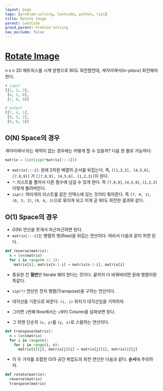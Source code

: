 ```yaml
---
layout: page
tags: [problem-solving, leetcode, python, tips]
title: Rotate Image
parent: LeetCode
grand_parent: Problem Solving
nav_exclude: false
---
```


# [Rotate Image](https://leetcode.com/problems/rotate-image/)

 n x n 2D 매트릭스를 시계 방향으로 90도 회전할껀데,
 *제자리에서(in-place)* 회전해야 한다.

```python
# input
[[1, 2, 3],
 [4, 5, 6],
 [7, 8, 9]]

# output
[[7, 4, 1],
 [8, 5, 2],
 [9, 6, 3]]
```

## O(N) Space의 경우
 *제자리에서* 라는 제약이 없는 경우에는 어떻게 할 수 있을까? 다음 한
 줄로 가능하다:

```python
matrix = list(zip(*matrix[::-1]))
```

 - `matrix[::-1]`: 원래 2차원 배열의 순서를 뒤집는다. 즉, `[[1,2,3],
   [4,5,6], [7,8,9]]` 가 `[[7,8,9], [4,5,6], [1,2,3]]`이 된다.
 - `*`: 리스트를 풀어서 다른 함수에 넘길 수 있게 한다. 즉 `[7,8,9]`,
   `[4,5,6]`, `[1,2,3]` 이렇게 풀려버린다.
 - `zip()`: 여러개의 리스트를 같은 인덱스에 있는 것끼리 묶어준다. 즉
   `(7, 4, 1)`, `(8, 5, 2)`, `(9, 6, 3)`으로 묶이게 되고 이게 곧 90도
   회전한 결과와 같다.

## O(1) Space의 경우
 - O(N) 연산을 쪼개서 차근차근하면 된다.
 - `matrix[::-1]`는 행렬의 행(Row)을 뒤집는 연산이다. 따라서 다음과
   같이 하면 된다.

```python
def reverse(matrix):
  n = len(matrix)
  for i in range(n // 2):
    matrix[i], matrix[n-1-i] = matrix[n-1-i], matrix[i]
```

 - 중요한 건 **절반**만 Iterate 해야 한다는 것이다. 끝까지 다
   바꿔버리면 원래 행렬이랑 똑같다.

 - `zip(*)` 연산은 전치 행렬(Transpose)을 구하는 연산이다.
 - 대각선을 기준으로 바꾼다. `(i, i)` 위치가 대각선임을 기억하자.
 - 그러면 `i`번째 Row에서는 `i`부터 Column을 살펴보면 된다.
 - 그 외엔 단순히 `(x, y)`를 `(y, x)`로 스왑하는 연산이다.

```python
def transpose(matrix):
  n = len(matrix)
  for i in range(n):
    for j in range(i, n):
      matrix[i][j], matrix[j][i] = matrix[j][i], matrix[i][j]
```

 - 이 두 가지를 조합한 O(1) 공간 복잡도의 회전 연산은 다음과
   같다. **순서**에 주의하자.

```python
def rotate(matrix):
  reverse(matrix)
  transpose(matrix)
```
